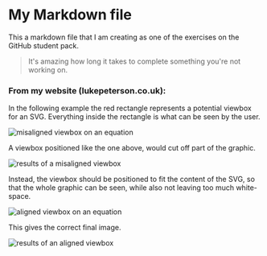 # My Markdown file

This a markdown file that I am creating as one of the exercises on the GitHub student pack.

> It's amazing how long it takes to complete something you're not working on.

### From my website (lukepeterson.co.uk):

In the following example the red rectangle represents a potential viewbox for an SVG. Everything inside the rectangle is what can be seen by the user.

![misaligned viewbox on an equation](https://lukepeterson.co.uk/maths/assets/misaligned-viewbox-c3e19a06.svg)

A viewbox positioned like the one above, would cut off part of the graphic.

![results of a misaligned viewbox](https://lukepeterson.co.uk/maths/assets/misaligned-1a22ae38.svg)

Instead, the viewbox should be positioned to fit the content of the SVG, so that the whole graphic can be seen, while also not leaving too much white-space.

![aligned viewbox on an equation](https://lukepeterson.co.uk/maths/assets/aligned-viewbox-8dd2a68d.svg)

This gives the correct final image.

![results of an aligned viewbox](https://lukepeterson.co.uk/maths/assets/aligned-1b92b68a.svg)
